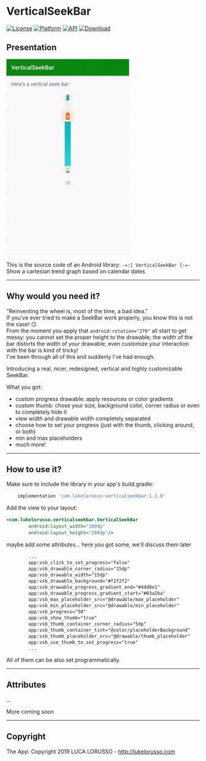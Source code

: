 VerticalSeekBar
===============

[![License](https://img.shields.io/badge/License-Apache%202.0-blue.svg)](https://opensource.org/licenses/Apache-2.0) [![Platform](https://img.shields.io/badge/platform-android-green.svg)](http://developer.android.com/index.html) [![API](https://img.shields.io/badge/API-21%2B-brightgreen.svg?style=flat)](https://android-arsenal.com/api?level=21) [![Download](https://api.bintray.com/packages/lukelorusso/maven/com.lukelorusso:verticalseekbar/images/download.svg?version=1.1.0) ](https://bintray.com/lukelorusso/maven/com.lukelorusso:verticalseekbar/1.1.0/link)

## Presentation ##

![Demo](demo.gif)

This is the source code of an Android library: `-=:[ VerticalSeekBar ]:=-`  
Show a cartesian trend graph based on calendar dates

- - -

## Why would you need it? ##

"Reinventing the wheel is, most of the time, a bad idea."  
If you've ever tried to make a SeekBar work properly, you know this is not the case! 😏  
From the moment you apply that `android:rotation="270"` all start to get messy: you cannot set the proper height to the drawable; the width of the bar distorts the width of your drawable; even customize your interaction with the bar is kind of tricky!  
I've been through all of this and suddenly I've had enough.

Introducing a real, nicer, redesigned, vertical and highly customizable SeekBar.

What you got:
- custom progress drawable: apply resources or color gradients
- custom thumb: chose your size, background color, corner radius or even to completely hide it
- view width and drawable width completely separated
- choose how to set your progress (just with the thumb, clicking around, or both)
- min and max placeholders
- much more!

- - -

## How to use it? ##

Make sure to include the library in your app's build.gradle:

```groovy
    implementation 'com.lukelorusso:verticalseekbar:1.1.0'
```  

Add the view to your layout:
```xml
<com.lukelorusso.verticalseekbar.VerticalSeekBar
        android:layout_width="160dp"
        android:layout_height="280dp"/>
```  

maybe add some attributes... here you got some, we'll discuss them later
```
        ...
        app:vsb_click_to_set_progress="false"
        app:vsb_drawable_corner_radius="15dp"
        app:vsb_drawable_width="15dp"
        app:vsb_drawable_background="#f2f2f2"
        app:vsb_drawable_progress_gradient_end="#4dd0e1"
        app:vsb_drawable_progress_gradient_start="#03a2ba"
        app:vsb_max_placeholder_src="@drawable/max_placeholder"
        app:vsb_min_placeholder_src="@drawable/min_placeholder"
        app:vsb_progress="50"
        app:vsb_show_thumb="true"
        app:vsb_thumb_container_corner_radius="5dp"
        app:vsb_thumb_container_tint="@color/placeholderBackground"
        app:vsb_thumb_placeholder_src="@drawable/thumb_placeholder"
        app:vsb_use_thumb_to_set_progress="true"
        ...
```  

All of them can be also set programmatically.

- - -

## Attributes ##

...

More coming soon

- - -

## Copyright ##

The App: Copyright 2019 LUCA LORUSSO - http://lukelorusso.com

